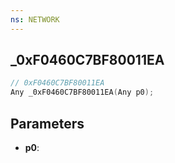 ```yaml
---
ns: NETWORK
---
```

## _0xF0460C7BF80011EA

```c
// 0xF0460C7BF80011EA
Any _0xF0460C7BF80011EA(Any p0);
```

## Parameters
* **p0**:
